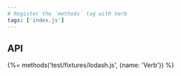 ```yaml
---
# Register the `methods` tag with Verb
tags: ['index.js']
---
```

## API

{%= methods('test/fixtures/lodash.js', {name: 'Verb'}) %}
